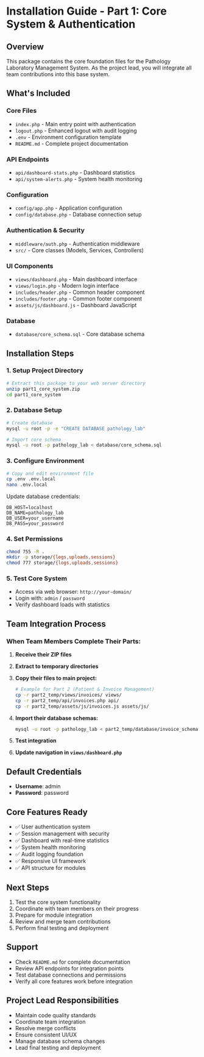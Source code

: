 # Installation Guide - Part 1: Core System & Authentication

## Overview
This package contains the core foundation files for the Pathology Laboratory Management System. As the project lead, you will integrate all team contributions into this base system.

## What's Included

### Core Files
- `index.php` - Main entry point with authentication
- `logout.php` - Enhanced logout with audit logging
- `.env` - Environment configuration template
- `README.md` - Complete project documentation

### API Endpoints
- `api/dashboard-stats.php` - Dashboard statistics
- `api/system-alerts.php` - System health monitoring

### Configuration
- `config/app.php` - Application configuration
- `config/database.php` - Database connection setup

### Authentication & Security
- `middleware/auth.php` - Authentication middleware
- `src/` - Core classes (Models, Services, Controllers)

### UI Components
- `views/dashboard.php` - Main dashboard interface
- `views/login.php` - Modern login interface
- `includes/header.php` - Common header component
- `includes/footer.php` - Common footer component
- `assets/js/dashboard.js` - Dashboard JavaScript

### Database
- `database/core_schema.sql` - Core database schema

## Installation Steps

### 1. Setup Project Directory
```bash
# Extract this package to your web server directory
unzip part1_core_system.zip
cd part1_core_system
```

### 2. Database Setup
```bash
# Create database
mysql -u root -p -e "CREATE DATABASE pathology_lab"

# Import core schema
mysql -u root -p pathology_lab < database/core_schema.sql
```

### 3. Configure Environment
```bash
# Copy and edit environment file
cp .env .env.local
nano .env.local
```

Update database credentials:
```
DB_HOST=localhost
DB_NAME=pathology_lab
DB_USER=your_username
DB_PASS=your_password
```

### 4. Set Permissions
```bash
chmod 755 -R .
mkdir -p storage/{logs,uploads,sessions}
chmod 777 storage/{logs,uploads,sessions}
```

### 5. Test Core System
- Access via web browser: `http://your-domain/`
- Login with: `admin` / `password`
- Verify dashboard loads with statistics

## Team Integration Process

### When Team Members Complete Their Parts:

1. **Receive their ZIP files**
2. **Extract to temporary directories**
3. **Copy their files to main project:**
   ```bash
   # Example for Part 2 (Patient & Invoice Management)
   cp -r part2_temp/views/invoices/ views/
   cp -r part2_temp/api/invoices.php api/
   cp -r part2_temp/assets/js/invoices.js assets/js/
   ```

4. **Import their database schemas:**
   ```bash
   mysql -u root -p pathology_lab < part2_temp/database/invoice_schema.sql
   ```

5. **Test integration**
6. **Update navigation in `views/dashboard.php`**

## Default Credentials
- **Username**: admin
- **Password**: password

## Core Features Ready
- ✅ User authentication system
- ✅ Session management with security
- ✅ Dashboard with real-time statistics
- ✅ System health monitoring
- ✅ Audit logging foundation
- ✅ Responsive UI framework
- ✅ API structure for modules

## Next Steps
1. Test the core system functionality
2. Coordinate with team members on their progress
3. Prepare for module integration
4. Review and merge team contributions
5. Perform final testing and deployment

## Support
- Check `README.md` for complete documentation
- Review API endpoints for integration points
- Test database connections and permissions
- Verify all core features work before integration

## Project Lead Responsibilities
- Maintain code quality standards
- Coordinate team integration
- Resolve merge conflicts
- Ensure consistent UI/UX
- Manage database schema changes
- Lead final testing and deployment
